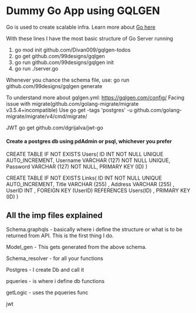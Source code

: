 # Dummy Go App using GQLGEN

Go is used to create scalable infra. Learn more about [Go here](https://golang.org/doc/install)

With these lines I have the most basic structure of Go Server running
1.	go mod init github.com/Divan009/gqlgen-todos
2.	go get github.com/99designs/gqlgen
3.	go run github.com/99designs/gqlgen init
4.	go run ./server.go

Whenever you chance the schema file, use:
go run github.com/99designs/gqlgen generate

To understand more about gqlgen.yml: https://gqlgen.com/config/
Facing issue with migrate(github.com/golang-migrate/migrate v3.5.4+incompatible)
Use go get -tags 'postgres' -u github.com/golang-migrate/migrate/v4/cmd/migrate/

JWT go get github.com/dgrijalva/jwt-go


#### Create a postgres db using pdAdmin or psql, whichever you prefer
CREATE TABLE IF NOT EXISTS Users(
    ID INT NOT NULL UNIQUE AUTO_INCREMENT,
    Username VARCHAR (127) NOT NULL UNIQUE,
    Password VARCHAR (127) NOT NULL,
    PRIMARY KEY (ID)
)

CREATE TABLE IF NOT EXISTS Links(
    ID INT NOT NULL UNIQUE AUTO_INCREMENT,
    Title VARCHAR (255) ,
    Address VARCHAR (255) ,
    UserID INT ,
    FOREIGN KEY (UserID) REFERENCES Users(ID) ,
    PRIMARY KEY (ID)
)

## All the imp files explained

Schema.graphqls - basically where i define the structure or what is to be returned from API. This is the first thing I do.

Model_gen - This gets generated from the above schema.

Schema_resolver - for all your functions

Postgres - I create Db and call it

pqueries - is where i define db functions

getLogic - uses the pqueries func

jwt
